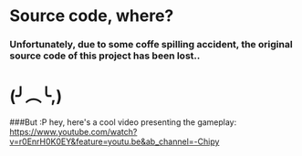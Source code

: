 # Source code, where?

### Unfortunately, due to some coffe spilling accident, the original source code of this project has been lost..
                                                                                                                  
 #              (╯︵╰,)
 
 
 
###But :P hey, here's a cool video presenting the gameplay: https://www.youtube.com/watch?v=r0EnrH0K0EY&feature=youtu.be&ab_channel=-Chipy
